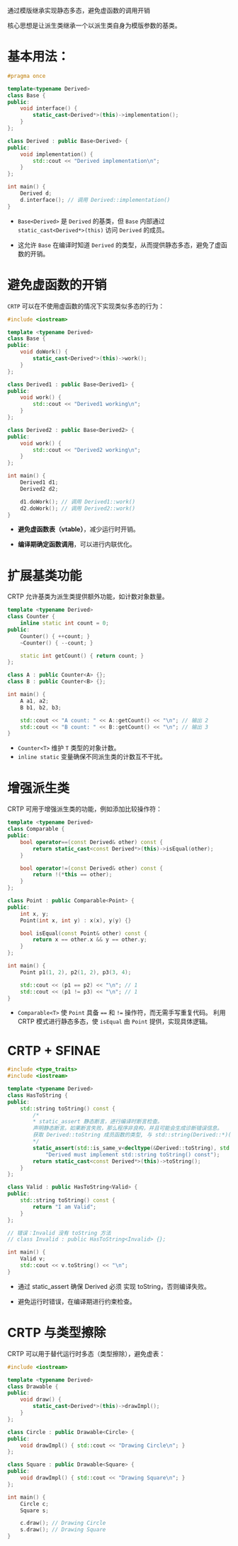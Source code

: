 通过模版继承实现静态多态，避免虚函数的调用开销

核心思想是让派生类继承一个以派生类自身为模版参数的基类。

# 基本用法：

```cpp
#pragma once

template<typename Derived>
class Base {
public:
	void interface() {
		static_cast<Derived*>(this)->implementation();
	}
};

class Derived : public Base<Derived> {
public:
	void implementation() {
		std::cout << "Derived implementation\n";
	}
};

int main() {
	Derived d;
	d.interface(); // 调用 Derived::implementation()
}
```

- `Base<Derived>` 是 `Derived` 的基类，但 `Base` 内部通过 `static_cast<Derived*>(this)` 访问 `Derived` 的成员。

- 这允许 `Base` 在编译时知道 `Derived` 的类型，从而提供静态多态，避免了虚函数的开销。

# 避免虚函数的开销

`CRTP` 可以在不使用虚函数的情况下实现类似多态的行为：

```cpp
#include <iostream>

template <typename Derived>
class Base {
public:
    void doWork() {
        static_cast<Derived*>(this)->work();
    }
};

class Derived1 : public Base<Derived1> {
public:
    void work() {
        std::cout << "Derived1 working\n";
    }
};

class Derived2 : public Base<Derived2> {
public:
    void work() {
        std::cout << "Derived2 working\n";
    }
};

int main() {
    Derived1 d1;
    Derived2 d2;

    d1.doWork(); // 调用 Derived1::work()
    d2.doWork(); // 调用 Derived2::work()
}
```

- **避免虚函数表（vtable）**，减少运行时开销。

- **编译期确定函数调用**，可以进行内联优化。

# 扩展基类功能

CRTP 允许基类为派生类提供额外功能，如计数对象数量。

```cpp
template <typename Derived>
class Counter {
    inline static int count = 0;
public:
    Counter() { ++count; }
    ~Counter() { --count; }

    static int getCount() { return count; }
};

class A : public Counter<A> {};
class B : public Counter<B> {};

int main() {
    A a1, a2;
    B b1, b2, b3;

    std::cout << "A count: " << A::getCount() << "\n"; // 输出 2
    std::cout << "B count: " << B::getCount() << "\n"; // 输出 3
}
```

- `Counter<T>` 维护 `T` 类型的对象计数。
- `inline static` 变量确保不同派生类的计数互不干扰。

# 增强派生类

CRTP 可用于增强派生类的功能，例如添加比较操作符：

```cpp
template <typename Derived>
class Comparable {
public:
    bool operator==(const Derived& other) const {
        return static_cast<const Derived*>(this)->isEqual(other);
    }

    bool operator!=(const Derived& other) const {
        return !(*this == other);
    }
};

class Point : public Comparable<Point> {
public:
    int x, y;
    Point(int x, int y) : x(x), y(y) {}

    bool isEqual(const Point& other) const {
        return x == other.x && y == other.y;
    }
};

int main() {
    Point p1(1, 2), p2(1, 2), p3(3, 4);

    std::cout << (p1 == p2) << "\n"; // 1
    std::cout << (p1 != p3) << "\n"; // 1
}
```

- `Comparable<T>` 使 `Point` 具备 `==` 和 `!=` 操作符，而无需手写重复代码。
利用 CRTP 模式进行静态多态，使 `isEqual` 由 `Point` 提供，实现具体逻辑。

# CRTP + SFINAE

```cpp
#include <type_traits>
#include <iostream>

template <typename Derived>
class HasToString {
public:
    std::string toString() const {
        /*
        * static_assert 静态断言，进行编译时断言检查。
        声明静态断言。如果断言失败，那么程序非良构，并且可能会生成诊断错误信息。
        获取 Derived::toString 成员函数的类型, 与 std::string(Derived::*)() const 比较（这是一个指向 Derived 类成员函数的指针类型）
        */ 
        static_assert(std::is_same_v<decltype(&Derived::toString), std::string(Derived::*)() const>,
            "Derived must implement std::string toString() const");
        return static_cast<const Derived*>(this)->toString();
    }
};

class Valid : public HasToString<Valid> {
public:
    std::string toString() const {
        return "I am Valid";
    }
};

// 错误：Invalid 没有 toString 方法
// class Invalid : public HasToString<Invalid> {};

int main() {
    Valid v;
    std::cout << v.toString() << "\n";
}
```

- 通过 static_assert 确保 Derived 必须 实现 toString，否则编译失败。

- 避免运行时错误，在编译期进行约束检查。

# CRTP 与类型擦除

CRTP 可以用于替代运行时多态（类型擦除），避免虚表：

```cpp
#include <iostream>

template <typename Derived>
class Drawable {
public:
    void draw() {
        static_cast<Derived*>(this)->drawImpl();
    }
};

class Circle : public Drawable<Circle> {
public:
    void drawImpl() { std::cout << "Drawing Circle\n"; }
};

class Square : public Drawable<Square> {
public:
    void drawImpl() { std::cout << "Drawing Square\n"; }
};

int main() {
    Circle c;
    Square s;

    c.draw(); // Drawing Circle
    s.draw(); // Drawing Square
}
```








